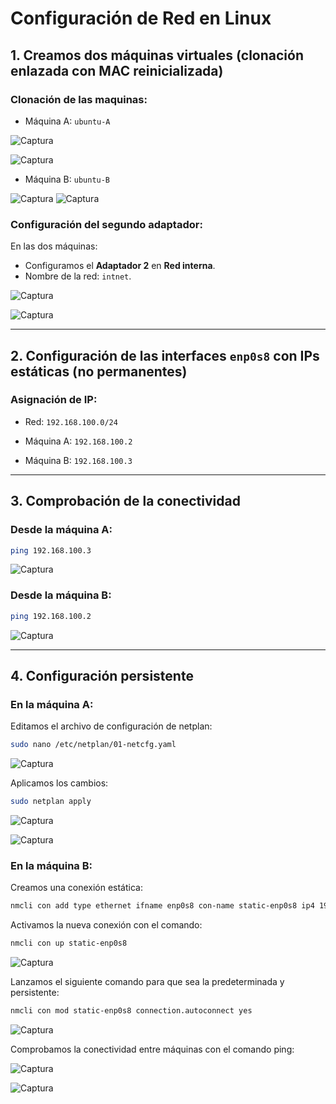 # Configuración de Red en Linux

## 1. Creamos dos máquinas virtuales (clonación enlazada con MAC reinicializada)


### Clonación de las maquinas:
  - Máquina A: `ubuntu-A`
    
  ![Captura](./Imagenes/Captura1.png)

  ![Captura](./Imagenes/Captura2.png)
      
  - Máquina B: `ubuntu-B`

  ![Captura](./Imagenes/Captura3.png)
  ![Captura](./Imagenes/Captura2.png)
  

### Configuración del segundo adaptador:
En las dos máquinas:
- Configuramos el **Adaptador 2** en **Red interna**.
- Nombre de la red: `intnet`.

![Captura](./Imagenes/Captura4.png)

![Captura](./Imagenes/Captura5.png)

---

## 2. Configuración de las interfaces `enp0s8` con IPs estáticas (no permanentes)

### Asignación de IP:
- Red: `192.168.100.0/24`
- Máquina A: `192.168.100.2`


- Máquina B: `192.168.100.3`

---

## 3. Comprobación de la conectividad

### Desde la máquina A:
```bash
ping 192.168.100.3
```
![Captura](./Imagenes/Captura6.png)

### Desde la máquina B:
```bash
ping 192.168.100.2
```
![Captura](./Imagenes/Captura7.png)

---

## 4. Configuración persistente

### En la máquina A:
Editamos el archivo de configuración de netplan:
```bash
sudo nano /etc/netplan/01-netcfg.yaml
```
![Captura](./Imagenes/Captura8.png)

Aplicamos los cambios:
```bash
sudo netplan apply
```
![Captura](./Imagenes/Captura9.png)

![Captura](./Imagenes/Captura10.png)
### En la máquina B:
Creamos una conexión estática:
```bash
nmcli con add type ethernet ifname enp0s8 con-name static-enp0s8 ip4 192.168.100.3/24
```

Activamos la nueva conexión con el comando:
```bash
nmcli con up static-enp0s8
```
![Captura](./Imagenes/Captura11.png)

Lanzamos el siguiente comando para que sea la predeterminada y persistente:
```bash
nmcli con mod static-enp0s8 connection.autoconnect yes
```
![Captura](./Imagenes/Captura13.png)

Comprobamos la conectividad entre máquinas con el comando ping:

![Captura](./Imagenes/Captura12.png)

![Captura](./Imagenes/Captura14.png)
